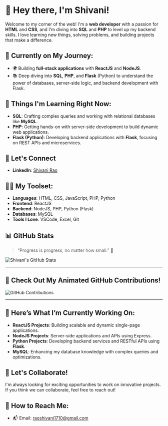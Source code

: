 # 👋 Hey there, I'm Shivani!

Welcome to my corner of the web! I'm a **web developer** with a passion for **HTML** and **CSS**, and I'm diving into **SQL** and **PHP** to level up my backend skills. I love learning new things, solving problems, and building projects that make a difference.

## 🚀 Currently on My Journey:
- 🌍 Building **full-stack applications** with **ReactJS** and **NodeJS**.
- 📚 Deep diving into **SQL**, **PHP**, and **Flask** (Python) to understand the power of databases, server-side logic, and backend development with Flask.

## 🌱 Things I'm Learning Right Now:
- **SQL**: Crafting complex queries and working with relational databases like **MySQL**.
- **PHP**: Getting hands-on with server-side development to build dynamic web applications.
- **Flask (Python)**: Developing backend applications with **Flask**, focusing on REST APIs and microservices.

## 💬 Let's Connect
- **LinkedIn**: [Shivani Rao](https://www.linkedin.com/in/shivani-rao-a2072726a/)

## 🧑‍💻 My Toolset:
- **Languages**: HTML, CSS, JavaScript, PHP, Python
- **Frontend**: ReactJS
- **Backend**: NodeJS, PHP, Python (Flask)
- **Databases**: MySQL
- **Tools I Love**: VSCode, Excel, Git

## 📊 GitHub Stats
> “Progress is progress, no matter how small.” 🚀

![Shivani's GitHub Stats](https://github-readme-stats.vercel.app/api?username=shivanirao1710&show_icons=true&hide_title=true)

---

## 🎉 Check Out My Animated GitHub Contributions!
![GitHub Contributions](https://github-readme-activity-graph.cyclic.app/graph?username=shivanirao1710&bg_color=ffffff&color=0366d6&line=4c8bf5&point=3b8fd2&area=true&hide_border=true)

---

## 🚀 Here’s What I’m Currently Working On:

- **ReactJS Projects**: Building scalable and dynamic single-page applications.
- **NodeJS Projects**: Server-side applications and APIs using Express.
- **Python Projects**: Developing backend services and RESTful APIs using **Flask**.
- **MySQL**: Enhancing my database knowledge with complex queries and optimizations.

## 🤝 Let's Collaborate!
I'm always looking for exciting opportunities to work on innovative projects. If you think we can collaborate, feel free to reach out!

## 📧 How to Reach Me:
- 📬 Email: [raoshivani1710@gmail.com](mailto:raoshivani1710@gmail.com)


